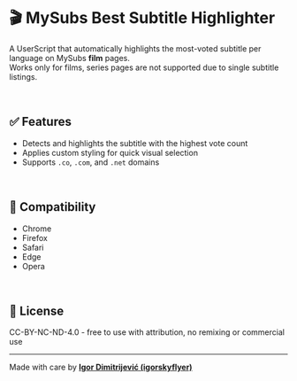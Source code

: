 # 🎬 MySubs Best Subtitle Highlighter

A UserScript that automatically highlights the most-voted subtitle per language on MySubs **film** pages.  
Works only for films, series pages are not supported due to single subtitle listings.

<br>

## ✅ Features
- Detects and highlights the subtitle with the highest vote count
- Applies custom styling for quick visual selection
- Supports `.co`, `.com`, and `.net` domains

<br>

## 🧩 Compatibility
- Chrome
- Firefox
- Safari
- Edge
- Opera

<br>

## 📜 License
CC-BY-NC-ND-4.0 - free to use with attribution, no remixing or commercial use

---

Made with care by [**Igor Dimitrijević (igorskyflyer)**](https://github.com/igorskyflyer)
